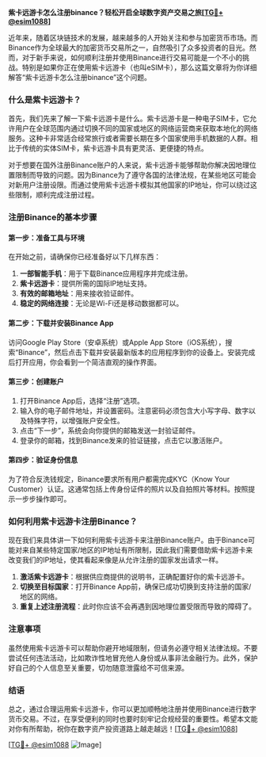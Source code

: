 **紫卡远游卡怎么注册binance？轻松开启全球数字资产交易之旅[[TG💪+ @esim1088](https://t.me/s/esim1088)]**

近年来，随着区块链技术的发展，越来越多的人开始关注和参与加密货币市场。而Binance作为全球最大的加密货币交易所之一，自然吸引了众多投资者的目光。然而，对于新手来说，如何顺利注册并使用Binance进行交易可能是一个不小的挑战。特别是如果你正在使用紫卡远游卡（也叫eSIM卡），那么这篇文章将为你详细解答“紫卡远游卡怎么注册binance”这个问题。

### 什么是紫卡远游卡？

首先，我们先来了解一下紫卡远游卡是什么。紫卡远游卡是一种电子SIM卡，它允许用户在全球范围内通过切换不同的国家或地区的网络运营商来获取本地化的网络服务。这种卡非常适合经常旅行或者需要长期在多个国家使用手机数据的人群。相比于传统的实体SIM卡，紫卡远游卡具有更灵活、更便捷的特点。

对于想要在国外注册Binance账户的人来说，紫卡远游卡能够帮助你解决因地理位置限制而导致的问题。因为Binance为了遵守各国的法律法规，在某些地区可能会对新用户注册设限。而通过使用紫卡远游卡模拟其他国家的IP地址，你可以绕过这些限制，顺利完成注册过程。

### 注册Binance的基本步骤

#### 第一步：准备工具与环境

在开始之前，请确保你已经准备好以下几样东西：

1. **一部智能手机**：用于下载Binance应用程序并完成注册。
2. **紫卡远游卡**：提供所需的国际IP地址支持。
3. **有效的邮箱地址**：用来接收验证邮件。
4. **稳定的网络连接**：无论是Wi-Fi还是移动数据都可以。

#### 第二步：下载并安装Binance App

访问Google Play Store（安卓系统）或Apple App Store（iOS系统），搜索“Binance”，然后点击下载并安装最新版本的应用程序到你的设备上。安装完成后打开应用，你会看到一个简洁直观的操作界面。

#### 第三步：创建账户

1. 打开Binance App后，选择“注册”选项。
2. 输入你的电子邮件地址，并设置密码。注意密码必须包含大小写字母、数字以及特殊字符，以增强账户安全性。
3. 点击“下一步”，系统会向你提供的邮箱发送一封验证邮件。
4. 登录你的邮箱，找到Binance发来的验证链接，点击它以激活账户。

#### 第四步：验证身份信息

为了符合反洗钱规定，Binance要求所有用户都需完成KYC（Know Your Customer）认证。这通常包括上传身份证件的照片以及自拍照片等材料。按照提示一步步操作即可。

### 如何利用紫卡远游卡注册Binance？

现在我们来具体讲一下如何利用紫卡远游卡来注册Binance账户。由于Binance可能对来自某些特定国家/地区的IP地址有所限制，因此我们需要借助紫卡远游卡来改变我们的IP地址，使其看起来像是从允许注册的国家发出请求一样。

1. **激活紫卡远游卡**：根据供应商提供的说明书，正确配置好你的紫卡远游卡。
2. **切换至目标国家**：打开Binance App前，确保已成功切换到支持注册的国家/地区的网络。
3. **重复上述注册流程**：此时你应该不会再遇到因地理位置受限而导致的障碍了。

### 注意事项

虽然使用紫卡远游卡可以帮助你避开地域限制，但请务必遵守相关法律法规。不要尝试任何违法活动，比如欺诈性地冒充他人身份或从事非法金融行为。此外，保护好自己的个人信息至关重要，切勿随意泄露给不可信来源。

### 结语

总之，通过合理运用紫卡远游卡，你可以更加顺畅地注册并使用Binance进行数字货币交易。不过，在享受便利的同时也要时刻牢记合规经营的重要性。希望本文能对你有所帮助，祝你在数字资产投资道路上越走越远！[[TG💪+ @esim1088](https://t.me/s/esim1088)] 

[[TG💪+ @esim1088](https://t.me/s/esim1088) ![Image](https://i.postimg.cc/4NQfJmqS/Snipaste-2025-05-13-00-14-12.png)]